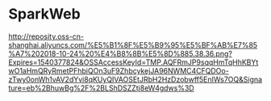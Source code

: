 # SparkWeb

http://reposity.oss-cn-shanghai.aliyuncs.com/%E5%B1%8F%E5%B9%95%E5%BF%AB%E7%85%A7%202018-10-24%20%E4%B8%8B%E5%8D%885.38.36.png?Expires=1540377824&OSSAccessKeyId=TMP.AQFRmJP9sqqHmTqHhKBYtwO1aHmQRyRmetPFhbiQOn3uF9ZhbcykejJA96NWMC4CFQDOo-zTwy0onWh1vAV2dYvi8qKUyQIVAOSEtJRbH2HzDzobwff5EnIWs7OQ&Signature=eb%2BhuwBg%2F%2BLShDSZZtj8eW4gdws%3D
